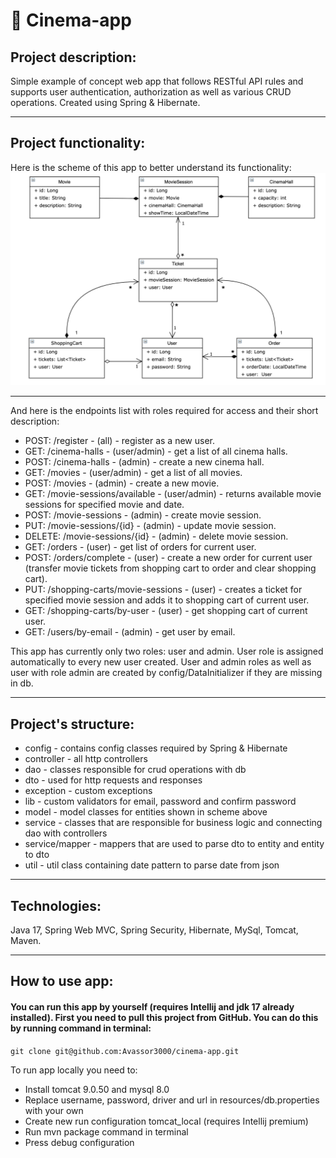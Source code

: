 # 🎥 Cinema-app
## Project description:
Simple example of concept web app that follows RESTful API rules and supports user authentication, authorization as well as various CRUD operations. Created using Spring & Hibernate.
___
## Project functionality:
Here is the scheme of this app to better understand its functionality:
[![Cinema_scheme](src/main/resources/Cinema_scheme.png)](src/main/resources/Cinema_scheme.png)
___
And here is the endpoints list with roles required for access and their short description:

* POST: /register - (all) - register as a new user.
* GET: /cinema-halls - (user/admin) - get a list of all cinema halls.
* POST: /cinema-halls - (admin) - create a new cinema hall.
* GET: /movies - (user/admin) - get a list of all movies.
* POST: /movies - (admin) - create a new movie.
* GET: /movie-sessions/available - (user/admin) - returns available movie sessions for specified movie and date.
* POST: /movie-sessions - (admin) - create movie session.
* PUT: /movie-sessions/{id} - (admin) - update movie session.
* DELETE: /movie-sessions/{id} - (admin) - delete movie session.
* GET: /orders - (user) - get list of orders for current user.
* POST: /orders/complete - (user) - create a new order for current user (transfer movie tickets from shopping cart to order and clear shopping cart).
* PUT: /shopping-carts/movie-sessions - (user) - creates a ticket for specified movie session and adds it to shopping cart of current user.
* GET: /shopping-carts/by-user - (user) - get shopping cart of current user.
* GET: /users/by-email - (admin) - get user by email.

This app has currently only two roles: user and admin. User role is assigned automatically to every new user created.
User and admin roles as well as user with role admin are created by config/DataInitializer if they are missing in db.
___
## Project's structure:

* config - contains config classes required by Spring & Hibernate
* controller - all http controllers
* dao - classes responsible for crud operations with db
* dto - used for http requests and responses
* exception - custom exceptions
* lib - custom validators for email, password and confirm password
* model - model classes for entities shown in scheme above
* service - classes that are responsible for business logic and connecting dao with controllers
* service/mapper - mappers that are used to parse dto to entity and entity to dto
* util - util class containing date pattern to parse date from json
___
## Technologies:

Java 17, Spring Web MVC, Spring Security, Hibernate, MySql, Tomcat, Maven.
___
## How to use app:

#### You can run this app by yourself (requires Intellij and jdk 17 already installed). First you need to pull this project from GitHub. You can do this by running command in terminal:

```git clone git@github.com:Avassor3000/cinema-app.git```

To run app locally you need to:
* Install tomcat 9.0.50 and mysql 8.0
* Replace username, password, driver and url in resources/db.properties with your own
* Create new run configuration tomcat_local (requires Intellij premium)
* Run mvn package command in terminal
* Press debug configuration